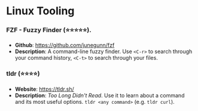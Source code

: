 # Linux Tooling

<!-- Template: 
### AAA (:star::star:)

- **Github**: https://AAAAAAAAAAAAAAAAA
- **Description**: AAAAAAAAAAAAA    
-->

### FZF - Fuzzy Finder (:star::star::star::star::star:). 

- **Github**: https://github.com/junegunn/fzf
- **Description**: A command-line fuzzy finder. Use `<C-r>` to search through your command history, `<C-t>` to search through your files.


### tldr (:star::star::star::star:)
    
- **Website**: https://tldr.sh/
- **Description**: _Too Long Didn't Read_. Use it to learn about a command and its most useful options. `tldr <any command>` (e.g. `tldr curl`).   
